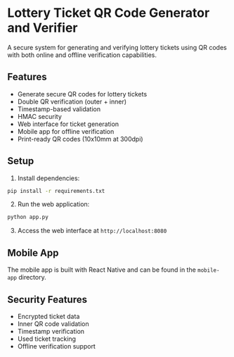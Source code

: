 # Lottery Ticket QR Code Generator and Verifier

A secure system for generating and verifying lottery tickets using QR codes with both online and offline verification capabilities.

## Features

- Generate secure QR codes for lottery tickets
- Double QR verification (outer + inner)
- Timestamp-based validation
- HMAC security
- Web interface for ticket generation
- Mobile app for offline verification
- Print-ready QR codes (10x10mm at 300dpi)

## Setup

1. Install dependencies:
```bash
pip install -r requirements.txt
```

2. Run the web application:
```bash
python app.py
```

3. Access the web interface at `http://localhost:8080`

## Mobile App

The mobile app is built with React Native and can be found in the `mobile-app` directory.

## Security Features

- Encrypted ticket data
- Inner QR code validation
- Timestamp verification
- Used ticket tracking
- Offline verification support
